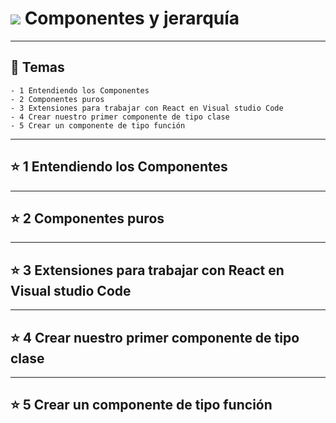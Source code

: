 # <img src="https://img.icons8.com/office/40/null/react.png"/>  Componentes y jerarquía

---

## :book: Temas

```
- 1 Entendiendo los Componentes
- 2 Componentes puros
- 3 Extensiones para trabajar con React en Visual studio Code
- 4 Crear nuestro primer componente de tipo clase
- 5 Crear un componente de tipo función
```

---

## :star: 1 Entendiendo los Componentes

---

## :star:  2 Componentes puros

---

## :star:  3 Extensiones para trabajar con React en Visual studio Code

---

## :star:  4 Crear nuestro primer componente de tipo clase

---

## :star:  5 Crear un componente de tipo función
